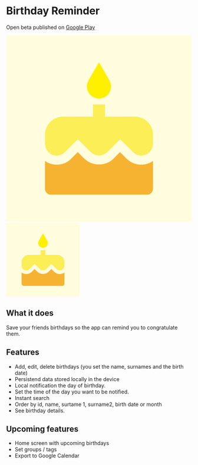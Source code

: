 # Birthday Reminder

Open beta published on [Google Play](https://play.google.com/store/apps/details?id=com.cofoi_apps.birthday_reminder)

![birthday reminder app icon](./assets/images/icon.png)
<img src="./assets/images/icon.png" alt="birthday reminder app icon" width="200"/>

## What it does

Save your friends birthdays so the app can remind you to congratulate them.

## Features
- Add, edit, delete birthdays (you set the name, surnames and the birth date)
- Persistend data stored locally in the device
- Local notification the day of birthday.
- Set the time of the day you want to be notified.
- Instant search
- Order by id, name, surtame 1, surname2, birth date or month
- See birthday details.

## Upcoming features
- Home screen with upcoming birthdays
- Set groups / tags
- Export to Google Calendar
